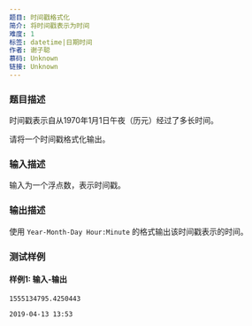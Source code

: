```yaml
---
题目: 时间戳格式化
简介: 将时间戳表示为时间
难度: 1
标签: datetime|日期时间
作者: 谢子聪
慕码: Unknown
链接: Unknown
---
```


### 题目描述

时间戳表示自从1970年1月1日午夜（历元）经过了多长时间。

请将一个时间戳格式化输出。

### 输入描述

输入为一个浮点数，表示时间戳。

### 输出描述

使用 `Year-Month-Day Hour:Minute` 的格式输出该时间戳表示的时间。

### 测试样例

#### 样例1: 输入-输出

```
1555134795.4250443
```

```
2019-04-13 13:53
```

